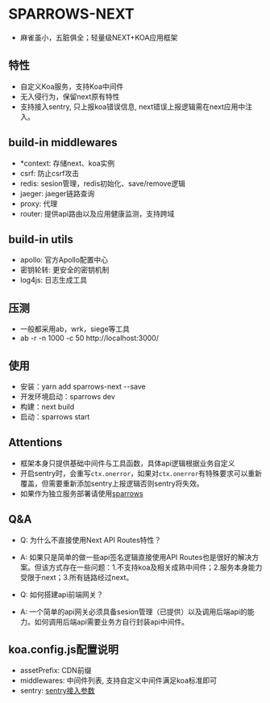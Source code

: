 # SPARROWS-NEXT
- 麻雀虽小，五脏俱全；轻量级NEXT+KOA应用框架

## 特性
- 自定义Koa服务，支持Koa中间件
- 无入侵行为，保留next原有特性
- 支持接入sentry, 只上报koa错误信息, next错误上报逻辑需在next应用中注入。

## build-in middlewares
- *context: 存储next、koa实例
- csrf: 防止csrf攻击
- redis: sesion管理，redis初始化、save/remove逻辑
- jaeger: jaeger链路查询
- proxy: 代理
- router: 提供api路由以及应用健康监测，支持跨域

## build-in utils
- apollo: 官方Apollo配置中心
- 密钥轮转: 更安全的密钥机制
- log4js: 日志生成工具

## 压测
- 一般都采用ab，wrk，siege等工具
- ab -r -n 1000 -c 50 http://localhost:3000/ 

## 使用
- 安装：yarn add sparrows-next --save
- 开发环境启动：sparrows dev
- 构建：next build
- 启动：sparrows start

## Attentions
- 框架本身只提供基础中间件与工具函数，具体api逻辑根据业务自定义
- 开启sentry时，会重写`ctx.onerror`，如果对`ctx.onerror`有特殊要求可以重新覆盖，但需要重新添加sentry上报逻辑否则sentry将失效。
- 如果作为独立服务部署请使用[sparrows](https://github.com/vocoWone/sparrows)

## Q&A
- Q: 为什么不直接使用Next API Routes特性？
- A: 如果只是简单的做一些api签名逻辑直接使用API Routes也是很好的解决方案。但该方式存在一些问题：1.不支持koa及相关成熟中间件；2.服务本身能力受限于next；3.所有链路经过next。

- Q: 如何搭建api前端网关？
- A: 一个简单的api网关必须具备sesion管理（已提供）以及调用后端api的能力。如何调用后端api需要业务方自行封装api中间件。

## koa.config.js配置说明
- assetPrefix: CDN前缀
- middlewares: 中间件列表, 支持自定义中间件满足koa标准即可
- sentry: [sentry接入参数](https://docs.sentry.io/platforms/node/)